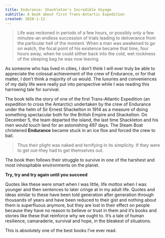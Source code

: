 ```yaml
---
title: Endurance: Shackleton's Incredible Voyage
subtitle: A book about first Trans-Antartic Expedition
created: 2020-1-12
---
```


> Life was reckoned in periods of a few hours, or possibly only a few minutes–an endless succession of trials leading to deliverance from the particular hell of the moment. When a man was awakened to go on watch, the focal point of his existence became that time, four hours away, when he could slither back into the cold, wet rockiness of the sleeping bag he was now leaving.

As someone who has lived in cities, I don’t think I will ever truly be able to appreciate the colossal achievement of the crew of Endurance, or for that matter, I don’t think a majority of us would. The luxuries and conveniences of my daily life were really put into perspective while I was reading this harrowing tale for survival.

The book tells the story of one of the first Trans-Atlantic Expedition (an expedition to cross the Antarctic) undertaken by the crew of Endurance under the helm of Sir Ernest Shackelton in 1914 as a measure of doing something spectacular both for the British Empire and Shackelton. On December 5, the team departed the island, the last time Shackleton and his men would touch land for an astonishing 497 days. The Steam Boat christened **Endurance** became stuck in an ice floe and forced the crew to bail.

> Thus their plight was naked and terrifying in its simplicity. If they were to get out–they had to get themselves out.

The book then follows their struggle to survive in one of the harshest and most inhospitable environments on the planet.

**Try, try and try again until you succeed**

Quotes like these were smart when I was little, life mottos when I was younger and then sentences to later cringe at in my adult life. Quotes and ideas similar to these have been told generation after generation through thousands of years and have been reduced to their gist and nothing about them is superfluous anymore, but they are lost in their effect on people because they have no reason to believe or trust in them and it’s books and stories like these that reinforce why we ought to. It’s a tale of human resilience, camaraderie, survival and hope, in the bleakest of situations.

This is absolutely one of the best books I’ve ever read.